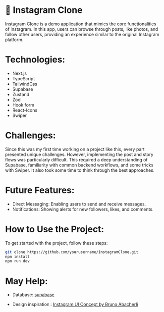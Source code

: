# 🎄 Instagram Clone

Instagram Clone is a demo application that mimics the core functionalities of Instagram. In this app, users can browse through posts, like photos, and follow other users, providing an experience similar to the original Instagram platform.

 <!-- Replace with the actual image link -->

# Technologies:

- Next.js
- TypeScript
- TailwindCss
- Supabase
- Zustand
- Zod
- Hook form
- React-Icons
- Swiper

# Challenges:

Since this was my first time working on a project like this, every part presented unique challenges. However, implementing the post and story flows was particularly difficult. This required a deep understanding of Supabase, familiarity with common backend workflows, and some tricks with Swiper. It also took some time to think through the best approaches.

# Future Features:

- Direct Messaging: Enabling users to send and receive messages.
- Notifications: Showing alerts for new followers, likes, and comments.

# How to Use the Project:

To get started with the project, follow these steps:

```bash
git clone https://github.com/yourusername/InstagramClone.git
npm install
npm run dev
```

# May Help:

- Database: [supabase](https://supabase.com/)

- Design inspiration : [Instagram UI Concept by Bruno Abacherli](https://dribbble.com/shots/20969396-Instagram-UI-Concept)
